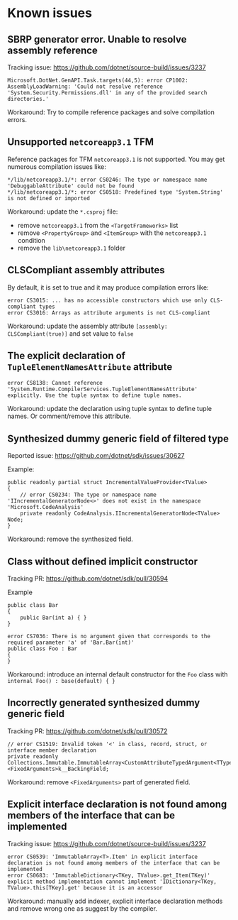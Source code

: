 # Known issues

## SBRP generator error. Unable to resolve assembly reference
Tracking issue: https://github.com/dotnet/source-build/issues/3237
```
Microsoft.DotNet.GenAPI.Task.targets(44,5): error CP1002: AssemblyLoadWarning: 'Could not resolve reference 'System.Security.Permissions.dll' in any of the provided search directories.'
```
Workaround: Try to compile reference packages and solve compilation errors.

## Unsupported `netcoreapp3.1` TFM
Reference packages for TFM `netcoreapp3.1` is not supported. You may get numerous compilation issues like:
```
*/lib/netcoreapp3.1/*: error CS0246: The type or namespace name 'DebuggableAttribute' could not be found
*/lib/netcoreapp3.1/*: error CS0518: Predefined type 'System.String' is not defined or imported
```
Workaround: update the `*.csproj` file:
* remove `netcoreapp3.1` from the `<TargetFrameworks>` list
* remove `<PropertyGroup>` and `<ItemGroup>` with the `netcoreapp3.1` condition
* remove the `lib\netcoreapp3.1` folder

## CLSCompliant assembly attributes
By default, it is set to true and it may produce compilation errors like:
```
error CS3015: ... has no accessible constructors which use only CLS-compliant types
error CS3016: Arrays as attribute arguments is not CLS-compliant
```
Workaround: update the assembly attribute `[assembly: CLSCompliant(true)]` and set value to `false`

## The explicit declaration of `TupleElementNamesAttribute` attribute
```
error CS8138: Cannot reference 'System.Runtime.CompilerServices.TupleElementNamesAttribute' explicitly. Use the tuple syntax to define tuple names.
```
Workaround: update the declaration  using tuple syntax to define tuple names. Or comment/remove this attribute.

## Synthesized dummy generic field of filtered type
Reported issue: https://github.com/dotnet/sdk/issues/30627

Example:
```
public readonly partial struct IncrementalValueProvider<TValue>
{
    // error CS0234: The type or namespace name 'IIncrementalGeneratorNode<>' does not exist in the namespace 'Microsoft.CodeAnalysis'
    private readonly CodeAnalysis.IIncrementalGeneratorNode<TValue> Node;
}
```
Workaround: remove the synthesized field.

## Class without defined implicit constructor
Tracking PR: https://github.com/dotnet/sdk/pull/30594

Example
```
public class Bar
{
    public Bar(int a) { }
}

error CS7036: There is no argument given that corresponds to the required parameter 'a' of 'Bar.Bar(int)'
public class Foo : Bar
{
}
```
Workaround: introduce an internal default constructor for the `Foo` class with `internal Foo() : base(default) { }`

## Incorrectly generated synthesized dummy generic field
Tracking PR: https://github.com/dotnet/sdk/pull/30572
```
// error CS1519: Invalid token '<' in class, record, struct, or interface member declaration
private readonly Collections.Immutable.ImmutableArray<CustomAttributeTypedArgument<TType>> <FixedArguments>k__BackingField;
```
Workaround: remove `<FixedArguments>` part of generated field.

## Explicit interface declaration is not found among members of the interface that can be implemented
Tracking issue: https://github.com/dotnet/source-build/issues/3237
```
error CS0539: 'ImmutableArray<T>.Item' in explicit interface declaration is not found among members of the interface that can be implemented
error CS0683: 'ImmutableDictionary<TKey, TValue>.get_Item(TKey)' explicit method implementation cannot implement 'IDictionary<TKey, TValue>.this[TKey].get' because it is an accessor
```
Workaround: manually add indexer, explicit interface declaration methods and remove wrong one as suggest by the compiler.
